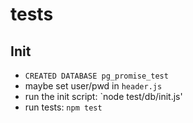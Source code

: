 
# tests
## Init
* `CREATED DATABASE pg_promise_test`
* maybe set user/pwd in `header.js`
* run the init script: `node test/db/init.js'
* run tests: `npm test`
